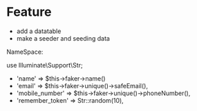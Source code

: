 # Feature
* add a datatable
* make a seeder and seeding data

NameSpace:

use Illuminate\Support\Str;

* 'name' => $this->faker->name()
* 'email' => $this->faker->unique()->safeEmail(),
* 'mobile_number' => $this->faker->unique()->phoneNumber(),
* 'remember_token' => Str::random(10),

